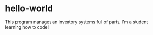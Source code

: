 # hello-world
This program manages an inventory systems full of parts.
I'm a student learning how to code!
